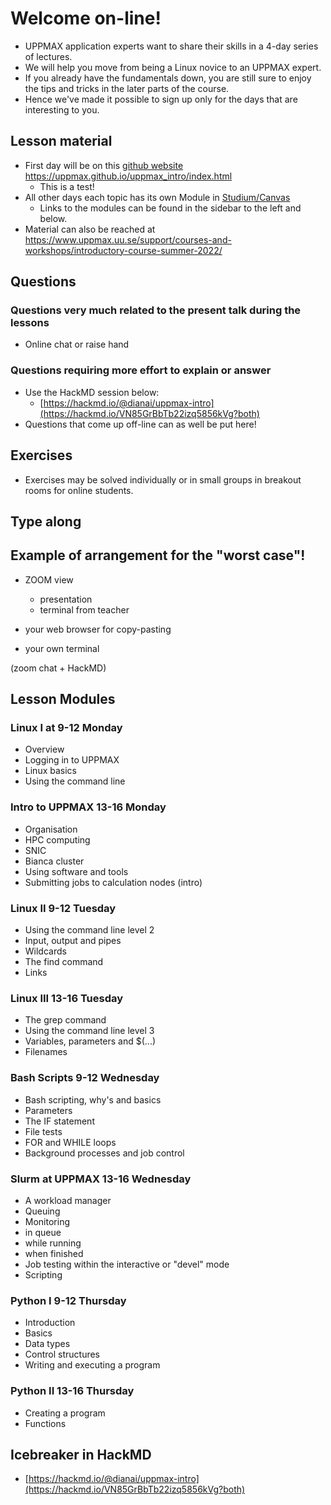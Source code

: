 # Welcome on-line!

- UPPMAX application experts want to share their skills in a 4-day series of lectures. 
- We will help you move from being a Linux novice to an UPPMAX expert. 
- If you already have the fundamentals down, you are still sure to enjoy the tips and tricks in the later parts of the course. 
- Hence we've made it possible to sign up only for the days that are interesting to you.


## Lesson material
- First day will be on this [github website](https://uppmax.github.io/uppmax_intro/overview.html) <https://uppmax.github.io/uppmax_intro/index.html>
  - This is a test!  
- All other days each topic has its own Module in [Studium/Canvas](https://uppsala.instructure.com/courses/67267)
  - Links to the modules can be found in the sidebar to  the left and below.
- Material can also be reached at <https://www.uppmax.uu.se/support/courses-and-workshops/introductory-course-summer-2022/>

## Questions

### Questions very much related to the present talk during the lessons 
- Online chat or raise hand

### Questions requiring more effort to explain or answer 
- Use the HackMD session below:
  - [https://hackmd.io/@dianai/uppmax-intro](https://hackmd.io/VN85GrBbTb22izq5856kVg?both)
- Questions that come up off-line can as well be put here!

## Exercises
- Exercises may be solved individually or in small groups in breakout rooms for online students.

## Type along


## Example of arrangement for the "worst case"!
- ZOOM view
  - presentation
  - terminal from teacher

- your web browser for copy-pasting

- your own terminal

(zoom chat + HackMD)

## Lesson Modules
### Linux I at 9-12 Monday
- Overview
- Logging in to UPPMAX
- Linux basics
- Using the command line

### Intro to UPPMAX 13-16 Monday
- Organisation
- HPC computing
- SNIC
- Bianca cluster
- Using software and tools
- Submitting jobs to calculation nodes (intro)

### Linux II 9-12 Tuesday
- Using the command line level 2
- Input, output and pipes
- Wildcards
- The find command
- Links
### Linux III 13-16 Tuesday
- The grep command
- Using the command line level 3
- Variables, parameters and $(...)
- Filenames
### Bash Scripts 9-12 Wednesday
- Bash scripting, why's and basics
- Parameters
- The IF statement
- File tests
- FOR and WHILE loops
- Background processes and job control
### Slurm at UPPMAX 13-16 Wednesday
- A workload manager
- Queuing
- Monitoring
- in queue
- while running
- when finished
- Job testing within the interactive or "devel" mode
- Scripting
### Python I 9-12 Thursday
- Introduction
- Basics
- Data types
- Control structures
- Writing and executing a program
### Python II 13-16 Thursday
- Creating a program
- Functions


## Icebreaker in HackMD
- [https://hackmd.io/@dianai/uppmax-intro](https://hackmd.io/VN85GrBbTb22izq5856kVg?both)

